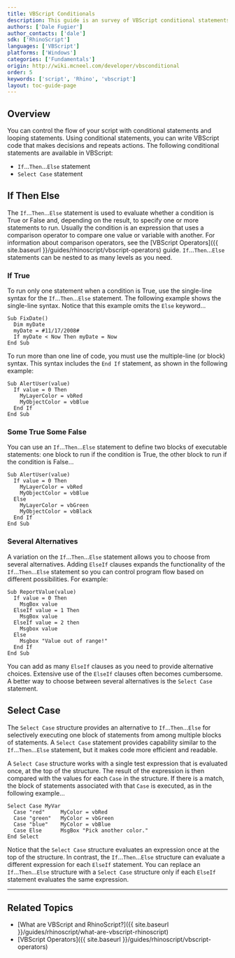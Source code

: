 ```yaml
---
title: VBScript Conditionals
description: This guide is an survey of VBScript conditional statements.
authors: ['Dale Fugier']
author_contacts: ['dale']
sdk: ['RhinoScript']
languages: ['VBScript']
platforms: ['Windows']
categories: ['Fundamentals']
origin: http://wiki.mcneel.com/developer/vbsconditional
order: 5
keywords: ['script', 'Rhino', 'vbscript']
layout: toc-guide-page
---
```


 
## Overview

You can control the flow of your script with conditional statements and looping statements.  Using conditional statements, you can write VBScript code that makes decisions and repeats actions.  The following conditional statements are available in VBScript:

- `If`...`Then`...`Else` statement
- `Select Case` statement

## If Then Else

The `If`...`Then`...`Else` statement is used to evaluate whether a condition is True or False and, depending on the result, to specify one or more statements to run.  Usually the condition is an expression that uses a comparison operator to compare one value or variable with another.  For information about comparison operators, see the [VBScript Operators]({{ site.baseurl }}/guides/rhinoscript/vbscript-operators) guide.  `If`...`Then`...`Else` statements can be nested to as many levels as you need.

### If True

To run only one statement when a condition is True, use the single-line syntax for the `If`...`Then`...`Else` statement.  The following example shows the single-line syntax.  Notice that this example omits the `Else` keyword...

```vbnet
Sub FixDate()
  Dim myDate
  myDate = #11/17/2008#
  If myDate < Now Then myDate = Now
End Sub
```

To run more than one line of code, you must use the multiple-line (or block) syntax.  This syntax includes the `End If` statement, as shown in the following example:

```vbnet
Sub AlertUser(value)
  If value = 0 Then
    MyLayerColor = vbRed
    MyObjectColor = vbBlue
  End If
End Sub
```

### Some True Some False

You can use an `If`...`Then`...`Else` statement to define two blocks of executable statements: one block to run if the condition is True, the other block to run if the condition is False...

```vbnet
Sub AlertUser(value)
  If value = 0 Then
    MyLayerColor = vbRed
    MyObjectColor = vbBlue
  Else
    MyLayerColor = vbGreen
    MyObjectColor = vbBlack
  End If
End Sub
```

### Several Alternatives

A variation on the `If`...`Then`...`Else` statement allows you to choose from several alternatives.  Adding `ElseIf` clauses expands the functionality of the `If`...`Then`...`Else` statement so you can control program flow based on different possibilities.  For example:

```vbnet
Sub ReportValue(value)
  If value = 0 Then
    MsgBox value
  ElseIf value = 1 Then
    MsgBox value
  ElseIf value = 2 then
    Msgbox value
  Else
    Msgbox "Value out of range!"
  End If
End Sub
```

You can add as many `ElseIf` clauses as you need to provide alternative choices.  Extensive use of the `ElseIf` clauses often becomes cumbersome.  A better way to choose between several alternatives is the `Select Case` statement.

## Select Case

The `Select Case` structure provides an alternative to `If`...`Then`...`Else` for selectively executing one block of statements from among multiple blocks of statements.  A `Select Case` statement provides capability similar to the `If`...`Then`...`Else` statement, but it makes code more efficient and readable.

A `Select Case` structure works with a single test expression that is evaluated once, at the top of the structure. The result of the expression is then compared with the values for each `Case` in the structure.  If there is a match, the block of statements associated with that `Case` is executed, as in the following example...

```vbnet
Select Case MyVar
  Case "red"     MyColor = vbRed
  Case "green"   MyColor = vbGreen
  Case "blue"    MyColor = vbBlue
  Case Else      MsgBox "Pick another color."
End Select
```

Notice that the `Select Case` structure evaluates an expression once at the top of the structure.  In contrast, the `If`...`Then`...`Else` structure can evaluate a different expression for each `ElseIf` statement.  You can replace an `If`...`Then`...`Else` structure with a `Select Case` structure only if each `ElseIf` statement evaluates the same expression.

---

## Related Topics

- [What are VBScript and RhinoScript?]({{ site.baseurl }}/guides/rhinoscript/what-are-vbscript-rhinoscript)
- [VBScript Operators]({{ site.baseurl }}/guides/rhinoscript/vbscript-operators)
